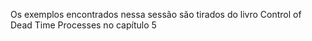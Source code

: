 Os exemplos encontrados nessa sessão são tirados do livro Control of Dead Time Processes no capítulo 5
